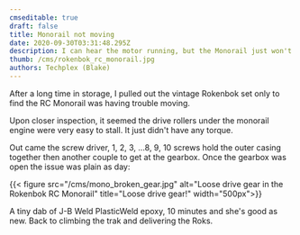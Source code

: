 ```yaml
---
cmseditable: true
draft: false
title: Monorail not moving
date: 2020-09-30T03:31:48.295Z
description: I can hear the motor running, but the Monorail just won't move!
thumb: /cms/rokenbok_rc_monorail.jpg
authors: Techplex (Blake)
---
```


After a long time in storage, I pulled out the vintage Rokenbok set only to find the RC Monorail was having trouble moving.

Upon closer inspection, it seemed the drive rollers under the monorail engine were very easy to stall. It just didn't have any torque.

Out came the screw driver, 1, 2, 3, ...8, 9, 10 screws hold the outer casing together then another couple to get at the gearbox. Once the gearbox was open the issue was plain as day:

{{< figure src="/cms/mono_broken_gear.jpg" alt="Loose drive gear in the Rokenbok RC Monorail" title="Loose drive gear!" width="500px">}}

A tiny dab of J-B Weld PlasticWeld epoxy, 10 minutes and she's good as new. Back to climbing the trak and delivering the Roks.
